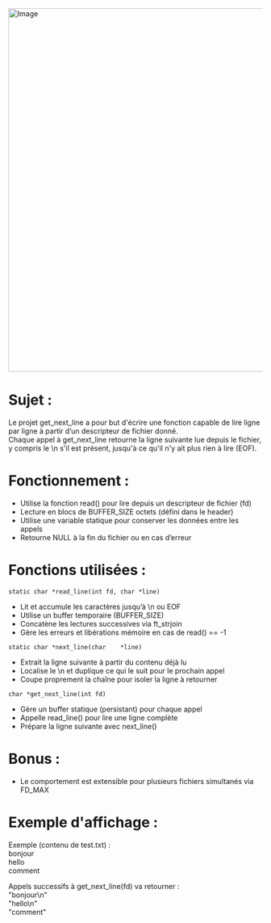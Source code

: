 <img width="720" height="720" alt="Image" src="https://github.com/user-attachments/assets/e0f89bd3-69df-4843-aae2-2e6f2a081760" />

# Sujet :
Le projet get_next_line a pour but d'écrire une fonction capable de lire ligne par ligne à partir d’un descripteur de fichier donné. <br>
Chaque appel à get_next_line retourne la ligne suivante lue depuis le fichier, y compris le \n s'il est présent, jusqu'à ce qu'il n'y ait plus rien à lire (EOF). <br>

# Fonctionnement :
- Utilise la fonction read() pour lire depuis un descripteur de fichier (fd)
- Lecture en blocs de BUFFER_SIZE octets (défini dans le header)
- Utilise une variable statique pour conserver les données entre les appels
- Retourne NULL à la fin du fichier ou en cas d’erreur

# Fonctions utilisées :
`static char *read_line(int fd, char *line)`
- Lit et accumule les caractères jusqu’à \n ou EOF
- Utilise un buffer temporaire (BUFFER_SIZE)
- Concatène les lectures successives via ft_strjoin
- Gère les erreurs et libérations mémoire en cas de read() == -1

`static char *next_line(char	*line)`
- Extrait la ligne suivante à partir du contenu déjà lu
- Localise le \n et duplique ce qui le suit pour le prochain appel
- Coupe proprement la chaîne pour isoler la ligne à retourner

`char *get_next_line(int fd)`
- Gère un buffer statique (persistant) pour chaque appel
- Appelle read_line() pour lire une ligne complète
- Prépare la ligne suivante avec next_line()

# Bonus :
- Le comportement est extensible pour plusieurs fichiers simultanés via FD_MAX

# Exemple d'affichage :
Exemple (contenu de test.txt) : <br>
bonjour <br>
hello <br>
comment <br>

Appels successifs à get_next_line(fd) va retourner :  <br>
"bonjour\n" <br>
"hello\n" <br>
"comment" <br>
